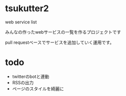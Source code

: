 tsukutter2
==========

web service list

みんなの作ったwebサービスの一覧を作るプロジェクトです

pull requestベースでサービスを追加していく運用です。

todo
==========
- twitterのbotと連動
- RSSの出力
- ページのスタイルを綺麗に
